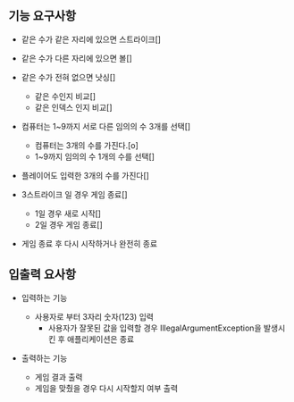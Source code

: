 ## 기능 요구사항
- 같은 수가 같은 자리에 있으면 스트라이크[]
- 같은 수가 다른 자리에 있으면 볼[]
- 같은 수가 전혀 없으면 낫싱[]
  - 같은 수인지 비교[]
  - 같은 인덱스 인지 비교[]
    
- 컴퓨터는 1~9까지 서로 다른 임의의 수 3개를 선택[]
  - 컴퓨터는 3개의 수를 가진다.[o]
  - 1~9까지 임의의 수 1개의 수를 선택[]
    
- 플레이어도 입력한 3개의 수를 가진다[]
  
- 3스트라이크 일 경우 게임 종료[]
  - 1일 경우 새로 시작[]
  - 2일 경우 게임 종료[]
    
- 게임 종료 후 다시 시작하거나 완전히 종료

## 입출력 요사항
- 입력하는 기능
  - 사용자로 부터 3자리 숫자(123) 입력
    - 사용자가 잘못된 값을 입력할 경우 IllegalArgumentException을 발생시킨 후 애플리케이션은 종료
  
- 출력하는 기능
  - 게임 결과 출력
  - 게임을 맞췄을 경우 다시 시작할지 여부 출력
